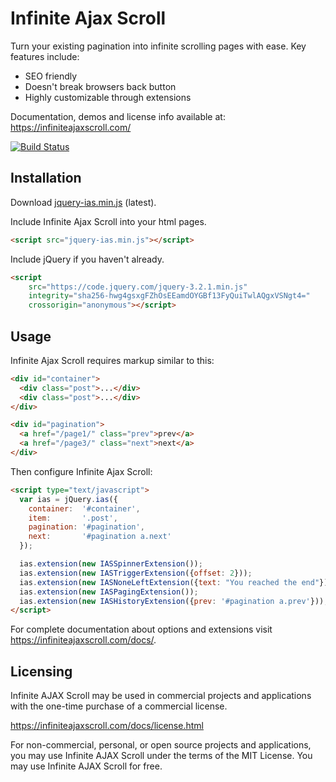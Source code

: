 Infinite Ajax Scroll
====================

Turn your existing pagination into infinite scrolling pages with ease. Key features include:

* SEO friendly
* Doesn't break browsers back button
* Highly customizable through extensions

Documentation, demos and license info available at: https://infiniteajaxscroll.com/

[![Build Status](https://travis-ci.org/webcreate/infinite-ajax-scroll.png?branch=master)](https://travis-ci.org/webcreate/infinite-ajax-scroll)

## Installation

Download [jquery-ias.min.js](https://infiniteajaxscroll.com/download.html) (latest).

Include Infinite Ajax Scroll into your html pages.

```html
<script src="jquery-ias.min.js"></script>
```

Include jQuery if you haven't already.

```html
<script   
    src="https://code.jquery.com/jquery-3.2.1.min.js"   
    integrity="sha256-hwg4gsxgFZhOsEEamdOYGBf13FyQuiTwlAQgxVSNgt4="   
    crossorigin="anonymous"></script>
```

## Usage

Infinite Ajax Scroll requires markup similar to this:

```html
<div id="container">
  <div class="post">...</div>
  <div class="post">...</div>
</div>

<div id="pagination">
  <a href="/page1/" class="prev">prev</a>
  <a href="/page3/" class="next">next</a>
</div>
```

Then configure Infinite Ajax Scroll:

```html
<script type="text/javascript">
  var ias = jQuery.ias({
    container:  '#container',
    item:       '.post',
    pagination: '#pagination',
    next:       '#pagination a.next'
  });

  ias.extension(new IASSpinnerExtension());
  ias.extension(new IASTriggerExtension({offset: 2}));
  ias.extension(new IASNoneLeftExtension({text: "You reached the end"}));
  ias.extension(new IASPagingExtension());
  ias.extension(new IASHistoryExtension({prev: '#pagination a.prev'}));
</script>
```

For complete documentation about options and extensions visit https://infiniteajaxscroll.com/docs/.

## Licensing

Infinite AJAX Scroll may be used in commercial projects and applications with the one-time purchase of a commercial license.

https://infiniteajaxscroll.com/docs/license.html

For non-commercial, personal, or open source projects and applications, you may use Infinite AJAX Scroll under the terms of the MIT License. You may use Infinite AJAX Scroll for free.
